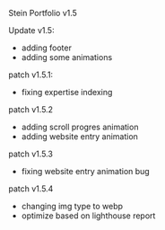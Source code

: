 Stein Portfolio
v1.5

Update v1.5:
- adding footer
- adding some animations

patch v1.5.1:
- fixing expertise indexing

patch v1.5.2
- adding scroll progres animation
- adding website entry animation

patch v1.5.3
- fixing website entry animation bug

patch v1.5.4
- changing img type to webp
- optimize based on lighthouse report
